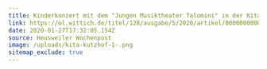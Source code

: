 ```yaml
---
title: Kinderkonzert mit dem "Jungen Musiktheater Talomini" in der Kita Kutzhof
link: https://ol.wittich.de/titel/128/ausgabe/5/2020/artikel/00000000000020847268-OL-128-2020-5-5-0
date: 2020-01-27T17:32:05.154Z
source: Heusweiler Wochenpost
image: /uploads/kita-kutzhof-1-.png
sitemap_exclude: true
---
```

